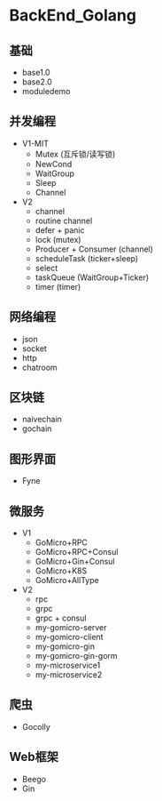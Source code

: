 # BackEnd_Golang

## 基础
- base1.0
- base2.0
- moduledemo

## 并发编程
- V1-MIT
  - Mutex (互斥锁/读写锁)
  - NewCond
  - WaitGroup
  - Sleep
  - Channel
- V2
  - channel
  - routine channel
  - defer + panic
  - lock (mutex)
  - Producer + Consumer (channel)
  - scheduleTask (ticker+sleep)
  - select
  - taskQueue (WaitGroup+Ticker)
  - timer (timer)

## 网络编程
- json
- socket
- http
- chatroom

## 区块链
- naivechain
- gochain

## 图形界面
- Fyne

## 微服务
- V1
  - GoMicro+RPC
  - GoMicro+RPC+Consul
  - GoMicro+Gin+Consul
  - GoMicro+K8S
  - GoMicro+AllType
- V2
  - rpc
  - grpc
  - grpc + consul
  - my-gomicro-server
  - my-gomicro-client
  - my-gomicro-gin
  - my-gomicro-gin-gorm
  - my-microservice1
  - my-microservice2
  
## 爬虫
- Gocolly

## Web框架
- Beego
- Gin
